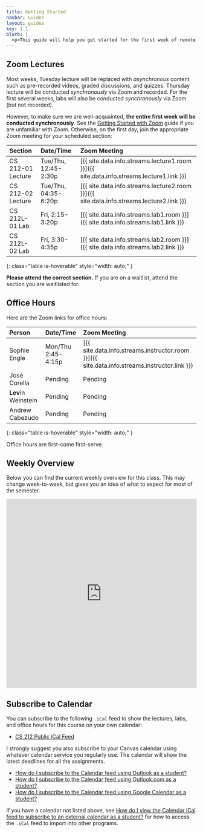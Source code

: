 ```yaml
---
title: Getting Started
navbar: Guides
layout: guides
key: 1.1
blurb: |
  <p>This guide will help you get started for the first week of remote learning for CS 212 Software Development with Professor Sophie Engle.</p>
---
```


## Zoom Lectures

Most weeks, Tuesday lecture will be replaced with *asynchronous* content such as pre-recorded videos, graded discussions, and quizzes. Thursday lecture will be conducted *synchronously* via Zoom and recorded. For the first several weeks, labs will also be conducted *synchronously* via Zoom (but not recorded).

However, to make sure we are well-acquainted, **the entire first week will be conducted synchronously**. See the [Getting Started with Zoom](/guides/general/getting-started-with-zoom.html) guide if you are unfamiliar with Zoom. Otherwise, on the first day, join the appropriate Zoom meeting for your scheduled section:

| Section | Date/Time | Zoom Meeting |
|:--------|:----------|:-------------|
| CS 212-01 Lecture | Tue/Thu, 12:45-2:30p | [{{ site.data.info.streams.lecture1.room }}]({{ site.data.info.streams.lecture1.link }}) |
| CS 212-02 Lecture | Tue/Thu, 04:35-6:20p | [{{ site.data.info.streams.lecture2.room }}]({{ site.data.info.streams.lecture2.link }}) |
| CS 212L-01 Lab    | Fri, 2:15-3:20p | [{{ site.data.info.streams.lab1.room }}]({{ site.data.info.streams.lab1.link }}) |
| CS 212L-02 Lab    | Fri, 3:30-4:35p | [{{ site.data.info.streams.lab2.room }}]({{ site.data.info.streams.lab2.link }}) |
{: class="table is-hoverable" style="width: auto;" }

**Please attend the correct section.** If you are on a waitlist, attend the section you are waitlisted for.

## Office Hours

Here are the Zoom links for office hours:

| Person | Date/Time | Zoom Meeting |
|:--------|:----------|:------------|
| Sophie Engle | Mon/Thu 2:45-4:15p | [{{ site.data.info.streams.instructor.room }}]({{ site.data.info.streams.instructor.link }}) |
| José Corella | Pending | Pending |
| **Lev**in Weinstein | Pending | Pending |
| Andrew Cabezudo | Pending | Pending |
{: class="table is-hoverable" style="width: auto;" }

Office hours are first-come first-serve.

## Weekly Overview

Below you can find the current weekly overview for this class. This may change week-to-week, but gives you an idea of what to expect for most of the semester.

<div class="has-text-centered">
<iframe src="https://calendar.google.com/calendar/embed?height=500&amp;wkst=1&amp;bgcolor=%23ffffff&amp;ctz=America%2FLos_Angeles&amp;src=Y3MudXNmY2EuZWR1XzNnaDZiMmkybDM0cnNoNm1iY29zOHFyYXBnQGdyb3VwLmNhbGVuZGFyLmdvb2dsZS5jb20&amp;src=Y3MudXNmY2EuZWR1X200cGZ1Z2l2ZXM5ODI0c3ZtcWk5NHZ1Y2hrQGdyb3VwLmNhbGVuZGFyLmdvb2dsZS5jb20&amp;src=YTk5dTFqamFoZjhpajRjMmJxbWZ0cmJuNXIwZXI3NG1AaW1wb3J0LmNhbGVuZGFyLmdvb2dsZS5jb20&amp;color=%23B39DDB&amp;color=%230B8043&amp;color=%230B8043&amp;title=CS%20212%20Fall%202021&amp;mode=WEEK&amp;showCalendars=0&amp;showTabs=0&amp;showPrint=0&amp;showNav=1&amp;showDate=1&amp;showTitle=0" style="border: none;" width="100%" height="500" frameborder="0" scrolling="no"></iframe>
</div>

## Subscribe to Calendar

You can subscribe to the following `.iCal` feed to show the lectures, labs, and office hours for this course on your own calendar:

  - [CS 212 Public iCal Feed](https://calendar.google.com/calendar/ical/cs.usfca.edu_m4pfugives9824svmqi94vuchk%40group.calendar.google.com/public/basic.ics)

I strongly suggest you also subscribe to your Canvas calendar using whatever calendar service you regularly use. The calendar will show the latest deadlines for all the assignments.

  - [How do I subscribe to the Calendar feed using Outlook as a student?](https://community.canvaslms.com/t5/Student-Guide/How-do-I-subscribe-to-the-Calendar-feed-using-Outlook-as-a/ta-p/531)
  - [How do I subscribe to the Calendar feed using Outlook.com as a student?](https://community.canvaslms.com/t5/Student-Guide/How-do-I-subscribe-to-the-Calendar-feed-using-Outlook-com-as-a/ta-p/285)
  - [How do I subscribe to the Calendar feed using Google Calendar as a student?](https://community.canvaslms.com/t5/Student-Guide/How-do-I-subscribe-to-the-Calendar-feed-using-Google-Calendar-as/ta-p/535)

If you have a calendar not listed above, see [How do I view the Calendar iCal feed to subscribe to an external calendar as a student?](https://community.canvaslms.com/t5/Student-Guide/How-do-I-view-the-Calendar-iCal-feed-to-subscribe-to-an-external/ta-p/331) for how to access the `.iCal` feed to import into other programs.
